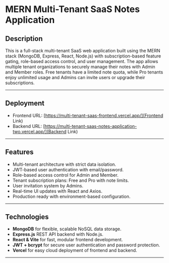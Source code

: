 # MERN Multi-Tenant SaaS Notes Application

## Description  
This is a full-stack multi-tenant SaaS web application built using the MERN stack (MongoDB, Express, React, Node.js) with subscription-based feature gating, role-based access control, and user management. The app allows multiple tenant organizations to securely manage their notes with Admin and Member roles. Free tenants have a limited note quota, while Pro tenants enjoy unlimited usage and Admins can invite users or upgrade their subscriptions.

---
## Deployment

- Frontend URL: [https://multi-tenant-saas-frontend.vercel.app/](Frontend Link)  
- Backend URL: [https://multi-tenant-saas-notes-application-two.vercel.app/](Backend Link)

---

## Features  
- Multi-tenant architecture with strict data isolation.  
- JWT-based user authentication with email/password.  
- Role-based access control for Admin and Member.  
- Tenant subscription plans: Free and Pro with note limits.  
- User invitation system by Admins.  
- Real-time UI updates with React and Axios.  
- Production ready with environment-based configuration.

---

## Technologies  
- **MongoDB** for flexible, scalable NoSQL data storage.  
- **Express.js** REST API backend with Node.js.  
- **React & Vite** for fast, modular frontend development.  
- **JWT + bcrypt** for secure user authentication and password protection.  
- **Vercel** for easy cloud deployment of frontend and backend.

---

